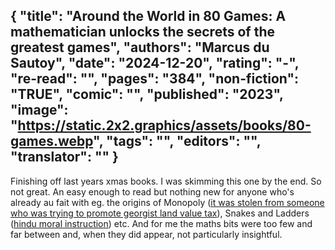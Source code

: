 {
 "title": "Around the World in 80 Games: A mathematician unlocks the secrets of the greatest games",
 "authors": "Marcus du Sautoy",
 "date": "2024-12-20",
 "rating": "-",
 "re-read": "",
 "pages": "384",
 "non-fiction": "TRUE",
 "comic": "",
 "published": "2023",
 "image": "https://static.2x2.graphics/assets/books/80-games.webp",
 "tags": "",
 "editors": "",
 "translator": ""
}
---
Finishing off last years xmas books. I was skimming this one by the end.
So not great. An easy enough to read but nothing new for anyone who's already au fait with eg. the origins of Monopoly ([it was stolen from someone who was trying to promote georgist land value tax](https://en.wikipedia.org/wiki/The_Landlord%27s_Game)), Snakes and Ladders ([hindu moral instruction](https://en.wikipedia.org/wiki/Snakes_and_ladders)) etc.
And for me the maths bits were too few and far between and, when they did appear, not particularly insightful.
